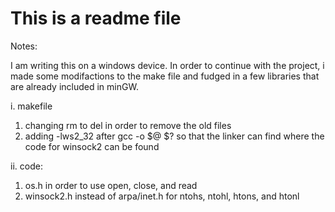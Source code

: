 # This is a readme file


Notes: 

I am writing this on a windows device. In order to continue with the project, i made some modifactions to the make file and fudged in a few
libraries that are already included in minGW.

i. makefile

1. changing rm to del in order to remove the old files
2. adding -lws2_32 after gcc -o $@ $? so that the linker can find where the code for winsock2 can be found

ii. code:

1. os.h in order to use open, close, and read
2. winsock2.h instead of arpa/inet.h for ntohs, ntohl, htons, and htonl
